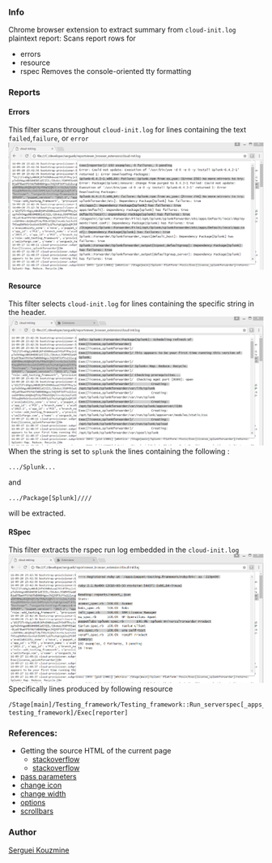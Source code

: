 ### Info
Chrome browser extension to extract summary from `cloud-init.log` plaintext report:
Scans report rows for
  * errors
  * resource
  * rspec
Removes the console-oriented tty formatting
### Reports
#### Errors
This filter scans throughout `cloud-init.log` for lines containing the text `failed`,`failure`, or `error`
![errors](https://github.com/sergueik/reportviewer_browser_extension/raw/master/screenshots/capture1.PNG)
#### Resource
This filter selects `cloud-init.log` for lines containing the specific string in the header.
![resource](https://github.com/sergueik/reportviewer_browser_extension/raw/master/screenshots/capture2.PNG)
When the string is set to `splunk` the
lines containing the following :
```
.../Splunk...
```
and
```
.../Package[Splunk]////
```
will be extracted.
#### RSpec
This filter extracts the rspec run log embedded in the `cloud-init.log` 
![rspec](https://github.com/sergueik/reportviewer_browser_extension/raw/master/screenshots/capture3.PNG)
Specifically lines produced by following resource
```
/Stage[main]/Testing_framework/Testing_framework::Run_serverspec[_apps_puppet-testing_framework]/Exec[reporter]
```
### References:

 * Getting the source HTML of the current page
   * [stackoverflow](http://stackoverflow.com/questions/21314897/access-dom-elements-through-chrome-extension)
   * [stackoverflow](http://stackoverflow.com/questions/11684454/getting-the-source-html-of-the-current-page-from-chrome-extension)
 * [pass parameters](http://stackoverflow.com/questions/17567624/pass-parameter-using-executescript-chrome)
 * [change icon](http://stackoverflow.com/questions/6939974/how-i-can-change-default-icon-in-chrome-extension)
 * [change width](http://stackoverflow.com/questions/8983165/how-can-i-expand-the-popup-window-of-my-chrome-extension)
 * [options](https://developer.chrome.com/extensions/options)
 * [scrollbars](http://trac.webkit.org/export/41842/trunk/LayoutTests/scrollbars/overflow-scrollbar-combinations.html)

### Author
[Serguei Kouzmine](kouzmine_serguei@yahoo.com)
